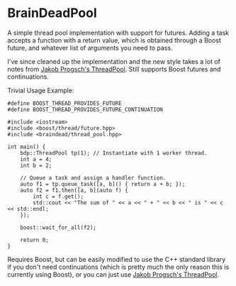 # BrainDeadPool

A simple thread pool implementation with support for futures. Adding a task accepts a function with a return value, which is obtained through a Boost future, and whatever list of arguments you need to pass.

I've since cleaned up the implementation and the new style takes a lot of notes from [Jakob Progsch's ThreadPool](https://github.com/progschj/ThreadPool). Still supports Boost futures and continuations.

Trivial Usage Example:
```
#define BOOST_THREAD_PROVIDES_FUTURE
#define BOOST_THREAD_PROVIDES_FUTURE_CONTINUATION

#include <iostream>
#include <boost/thread/future.hpp>
#include <braindead/thread_pool.hpp>

int main() {
    bdp::ThreadPool tp(1); // Instantiate with 1 worker thread.
    int a = 4;
    int b = 2;

    // Queue a task and assign a handler function.
    auto f1 = tp.queue_task([a, b]() { return a + b; });
    auto f2 = f1.then([a, b](auto f) {
        int c = f.get();
        std::cout << "The sum of " << a << " + " << b << " is " << c << std::endl;
    });

    boost::wait_for_all(f2);

    return 0;
}
```

Requires Boost, but can be easily modified to use the C++ standard library if you don't need continuations (which is pretty much the only reason this is currently using Boost), or you can just use [Jakob Progsch's ThreadPool](https://github.com/progschj/ThreadPool).

